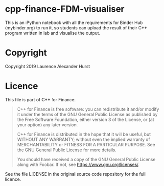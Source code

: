# cpp-finance-FDM-visualiser

This is an iPython notebook with all the requirements for Binder Hub (mybinder.org) to run it, so students can upload the result of their C++ program written in lab and visualise the output.

# Copyright

Copyright 2019 Laurence Alexander Hurst

# Licence

This file is part of C++ for Finance.

> C++ for Finance is free software: you can redistribute it and/or modify
> it under the terms of the GNU General Public License as published by
> the Free Software Foundation, either version 3 of the License, or
> (at your option) any later version.
> 
> C++ for Finance is distributed in the hope that it will be useful,
> but WITHOUT ANY WARRANTY; without even the implied warranty of
> MERCHANTABILITY or FITNESS FOR A PARTICULAR PURPOSE.  See the
> GNU General Public License for more details.
> 
> You should have received a copy of the GNU General Public License
> along with Foobar.  If not, see <https://www.gnu.org/licenses/>.

See the file LICENSE in the original source code repository for the
full licence.

